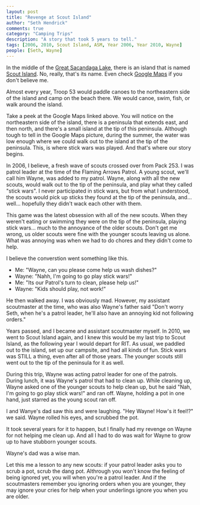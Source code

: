 ```yaml
--- 
layout: post
title: "Revenge at Scout Island"
author: "Seth Hendrick"
comments: true
category: "Camping Trips"
description: "A story that took 5 years to tell."
tags: [2006, 2010, Scout Island, ASM, Year 2006, Year 2010, Wayne]
people: [Seth, Wayne]
---
```


In the middle of the [Great Sacandaga Lake](https://en.wikipedia.org/wiki/Great_Sacandaga_Lake), there is an island that is named [Scout Island](http://www.trcscouting.org/News/scoutislandinformation).  No, really, that's its name.  Even check [Google Maps](https://www.google.com/maps/place/Scout+Island/@43.0904926,-74.2150431,1518m/data=!3m1!1e3!4m13!1m7!3m6!1s0x89de589f61d62151:0xb1996dd83d247f09!2sScout+Island!3b1!8m2!3d43.0909064!4d-74.2137437!3m4!1s0x89de589f61d62151:0xb1996dd83d247f09!8m2!3d43.0909064!4d-74.2137437) if you don't believe me.

Almost every year, Troop 53 would paddle canoes to the northeastern side of the island and camp on the beach there.  We would canoe, swim, fish, or walk around the island.

Take a peek at the Google Maps linked above.  You will notice on the northeastern side of the island, there is a peninsula that extends east, and then north, and there's a small island at the tip of this peninsula.  Although tough to tell in the Google Maps picture, during the summer, the water was low enough where we could walk out to the island at the tip of the peninsula.  This, is where stick wars was played.  And that's where our story begins.

In 2006, I believe, a fresh wave of scouts crossed over from Pack 253.  I was patrol leader at the time of the Flaming Arrows Patrol.  A young scout, we'll call him Wayne, was added to my patrol.  Wayne, along with all the new scouts, would walk out to the tip of the peninsula, and play what they called "stick wars".  I never participated in stick wars, but from what I understood, the scouts would pick up sticks they found at the tip of the peninsula, and... well... hopefully they didn't wack each other with them.

This game was the latest obsession with all of the new scouts.  When they weren't eating or swimming they were on the tip of the peninsula, playing stick wars... much to the annoyance of the older scouts.  Don't get me wrong, us older scouts were fine with the younger scouts leaving us alone.  What was annoying was when we had to do chores and they didn't come to help.

I believe the converstion went something like this.

 * Me: "Wayne, can you please come help us wash dishes?"
 * Wayne: "Nahh, I'm going to go play stick wars!"
 * Me: "Its our Patrol's turn to clean, please help us!"
 * Wayne: "Kids should play, not work!"

He then walked away.  I was obviously mad.  However, my assistant scoutmaster at the time, who was also Wayne's father said "Don't worry Seth, when he's a patrol leader, he'll also have an annoying kid not following orders."

Years passed, and I became and assistant scoutmaster myself.  In 2010, we went to Scout Island again, and I knew this would be my last trip to Scout Island, as the following year I would depart for RIT.  As usual, we paddled out to the island, set up our campsite, and had all kinds of fun.  Stick wars was STILL a thing, even after all of those years.  The younger scouts still went out to the tip of the peninsula for it as well.

During this trip, Wayne was acting patrol leader for one of the patrols.  During lunch, it was Wayne's patrol that had to clean up.  While cleaning up, Wayne asked one of the younger scouts to help clean up, but he said "Nah, I'm going to go play stick wars!" and ran off.  Wayne, holding a pot in one hand, just starred as the young scout ran off.

I and Wanye's dad saw this and were laughing. "Hey Wayne!  How's it feel!?" we said.  Wayne rolled his eyes, and scrubbed the pot.

It took several years for it to happen, but I finally had my revenge on Wayne for not helping me clean up.  And all I had to do was wait for Wayne to grow up to have stubborn younger scouts.

Wayne's dad was a wise man.

Let this me a lesson to any new scouts:  if your patrol leader asks you to scrub a pot, scrub the dang pot.  Althrough you won't know the feeling of being ignored yet, you will when you're a patrol leader.  And if the scoutmasters remember you ignoring orders when you are younger, they may ignore your cries for help when your underlings ignore you when you are older.
